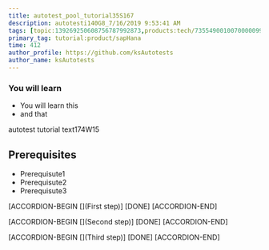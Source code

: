 ```yaml
---
title: autotest_pool_tutorial35S167
description: autotesti140G8_7/16/2019 9:53:41 AM
tags: [topic:139269250608756787992873,products:tech/73554900100700000996,tutorial:experience/advanced]
primary_tag: tutorial:product/sapHana
time: 412
author_profile: https://github.com/ksAutotests
author_name: ksAutotests
---
```

### You will learn
- You will learn this
- and that

autotest tutorial text174W15

## Prerequisites
- Prerequisute1
- Prerequisute2
- Prerequisute3

[ACCORDION-BEGIN [](First step)]
[DONE]
[ACCORDION-END]

[ACCORDION-BEGIN [](Second step)]
[DONE]
[ACCORDION-END]

[ACCORDION-BEGIN [](Third step)]
[DONE]
[ACCORDION-END]

